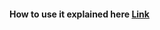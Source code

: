 #### How to use it explained here [Link](https://www.linkedin.com/posts/ahmed-hagag-232a3925b_asciiframe-python-opencv-activity-7351363516760473601-3s9S?utm_source=share&utm_medium=member_desktop&rcm=ACoAAEAMGQYBby-aem6QB0FIrNIV4of26kD3ejk)
